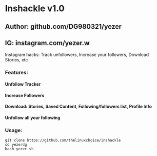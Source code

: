 # Inshackle v1.0
## Author: github.com/DG980321/yezer
## IG: instagram.com/yezer.w 

Instagram hacks: Track unfollowers, Increase your followers, Download Stories, etc

### Features:
#### Unfollow Tracker
#### Increase Followers
#### Download: Stories, Saved Content, Following/followers list, Profile Info
#### Unfollow all your following

### Usage:
```
git clone https://github.com/thelinuxchoice/inshackle
cd yezerdg
bash yezer.sh
```

